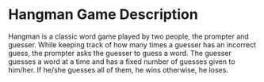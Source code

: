 # Hangman Game Description

Hangman is a classic word game played by two people, the prompter and guesser. 
While keeping track of how many times a guesser has an incorrect guess, the prompter asks the guesser to guess a word.
The guesser guesses a word at a time and has a fixed number of guesses given to him/her. If he/she guesses all of them, he wins otherwise, he loses.
